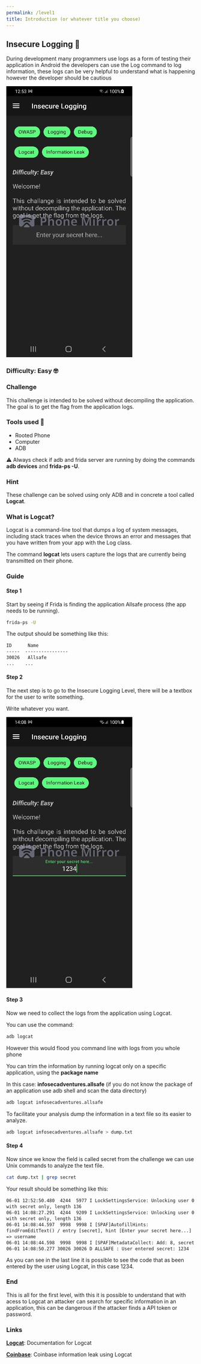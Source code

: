 ```yaml
---
permalink: /level1
title: Introduction (or whatever title you choose)
---
```


## Insecure Logging 📝

During development many programmers use logs as a form of testing their application
in Android the developers can use the Log command to log information, these logs can be
very helpful to understand what is happening however the developer should be cautious

![level1S](./images/level1/level1.jpg "Screen")

### Difficulty: Easy 🤓

### Challenge
This challenge is intended to be solved without decompiling the application. The goal is to get the flag from the application logs.

### Tools used 📱

- Rooted Phone
- Computer
- ADB

⚠️ Always check if adb and frida server are running by doing the commands **adb devices** and **frida-ps -U**.

### Hint

These challenge can be solved using only ADB and in concrete a tool called **Logcat**. 

### What is Logcat?

Logcat is a command-line tool that dumps a log of system messages, including stack traces when the device throws an error and messages that you have written from your app with the Log class.

The command **logcat** lets users capture the logs that are
currently being transmitted on their phone.

### Guide

#### Step 1

Start by seeing if Frida is finding the application Allsafe process (the app needs to be running).

```bash
frida-ps -U
```

The output should be something like this:

```
ID      Name
-----  ----------------
30026   Allsafe
...    ...
```

#### Step 2 

The next step is to go to the Insecure Logging Level, there will be a textbox for the user to write something.

Write whatever you want.

![level1_1S](./images/level1/level1_1.jpg "Screen")

#### Step 3

Now we need to collect the logs from the application using Logcat.

You can use the command:

```bash
adb logcat
```

However this would flood you command line with logs from you whole phone

You can trim the information by running logcat only on a specific application, using the **package name**

In this case: **infosecadventures.allsafe**  (if you do not know the package of an application use adb shell and scan the data directory)

```bash
adb logcat infosecadventures.allsafe
```

To facilitate your analysis dump the information in a text file so its easier to analyze.

```bash
adb logcat infosecadventures.allsafe > dump.txt
```

#### Step 4

Now since we know the field is called secret from the challenge we can use Unix commands to analyze the text file.

```bash
cat dump.txt | grep secret
```

Your result should be something like this:

```
06-01 12:52:50.480  4244  5977 I LockSettingsService: Unlocking user 0 with secret only, length 136
06-01 14:08:27.291  4244  9209 I LockSettingsService: Unlocking user 0 with secret only, length 136
06-01 14:08:44.597  9998  9998 I [SPAF]AutofillHints: findFromEditText() / entry [secret], hint [Enter your secret here...] => username
06-01 14:08:44.598  9998  9998 I [SPAF]MetadataCollect: Add: 8, secret
06-01 14:08:50.277 30026 30026 D ALLSAFE : User entered secret: 1234
```

As you can see in the last line it is possible to see the code that as been entered by the user using Logcat, in this case 1234.

### End

This is all for the first level, with this it is possible to understand that with acess to Logcat an attacker can search for specific information in an application, this can be dangerous if the attacker finds a API token or password.

### Links
**[Logcat]**: Documentation for Logcat

**[Coinbase]**: Coinbase information leak using Logcat

<!--Links-->
[Logcat]: <https://developer.android.com/studio/command-line/logcat>
[Coinbase]: <https://hackerone.com/reports/5314>


